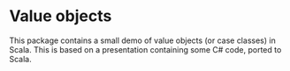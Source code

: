 Value objects
=============

This package contains a small demo of value objects (or case classes) in Scala. This is based on a presentation containing some C# code, ported to Scala.
